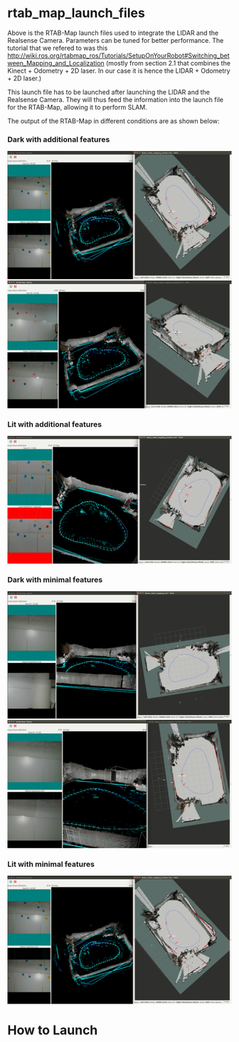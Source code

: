 # rtab_map_launch_files

Above is the RTAB-Map launch files used to integrate the LIDAR and the Realsense Camera. Parameters can be tuned for better performance. The tutorial that we refered to was this http://wiki.ros.org/rtabmap_ros/Tutorials/SetupOnYourRobot#Switching_between_Mapping_and_Localization (mostly from section 2.1 that combines the Kinect + Odometry + 2D laser. In our case it is hence the LIDAR + Odometry + 2D laser.)
  
This launch file has to be launched after launching the LIDAR and the Realsense Camera. They will thus feed the information into the launch file for the RTAB-Map, allowing it to perform SLAM.  

The output of the RTAB-Map in different conditions are as shown below:  
### Dark with additional features
![alt text](https://github.com/frankienaik/rtab_map_launch_files/blob/master/capstone/dark_w_additional_feats(1).png)
![alt text](https://github.com/frankienaik/rtab_map_launch_files/blob/master/capstone/dark_w_additional_feats.png)    

### Lit with additional features
![alt text](https://github.com/frankienaik/rtab_map_launch_files/blob/master/capstone/lit_w_additional_feats.png)  
  
### Dark with minimal features
![alt text](https://github.com/frankienaik/rtab_map_launch_files/blob/master/capstone/dark_w_min_feats(1).png)
![alt text](https://github.com/frankienaik/rtab_map_launch_files/blob/master/capstone/dark_w_min_feats.png)  
  
### Lit with minimal features
![alt text](https://github.com/frankienaik/rtab_map_launch_files/blob/master/capstone/dark_w_additional_feats(1).png)

# How to Launch





